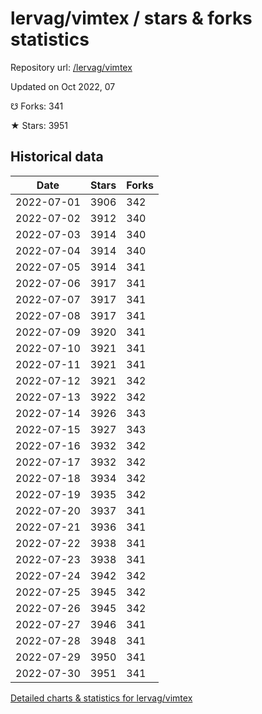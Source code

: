 # lervag/vimtex / stars & forks statistics

Repository url: [/lervag/vimtex](https://github.com/lervag/vimtex)

Updated on Oct 2022, 07

☋ Forks: 341

★ Stars: 3951

## Historical data
| Date | Stars | Forks |
|------|-------|-------|
| 2022-07-01 | 3906 | 342 | 
| 2022-07-02 | 3912 | 340 | 
| 2022-07-03 | 3914 | 340 | 
| 2022-07-04 | 3914 | 340 | 
| 2022-07-05 | 3914 | 341 | 
| 2022-07-06 | 3917 | 341 | 
| 2022-07-07 | 3917 | 341 | 
| 2022-07-08 | 3917 | 341 | 
| 2022-07-09 | 3920 | 341 | 
| 2022-07-10 | 3921 | 341 | 
| 2022-07-11 | 3921 | 341 | 
| 2022-07-12 | 3921 | 342 | 
| 2022-07-13 | 3922 | 342 | 
| 2022-07-14 | 3926 | 343 | 
| 2022-07-15 | 3927 | 343 | 
| 2022-07-16 | 3932 | 342 | 
| 2022-07-17 | 3932 | 342 | 
| 2022-07-18 | 3934 | 342 | 
| 2022-07-19 | 3935 | 342 | 
| 2022-07-20 | 3937 | 341 | 
| 2022-07-21 | 3936 | 341 | 
| 2022-07-22 | 3938 | 341 | 
| 2022-07-23 | 3938 | 341 | 
| 2022-07-24 | 3942 | 342 | 
| 2022-07-25 | 3945 | 342 | 
| 2022-07-26 | 3945 | 342 | 
| 2022-07-27 | 3946 | 341 | 
| 2022-07-28 | 3948 | 341 | 
| 2022-07-29 | 3950 | 341 | 
| 2022-07-30 | 3951 | 341 | 


[Detailed charts & statistics for lervag/vimtex](https://reviewgithub.com/rep/lervag/vimtex)

